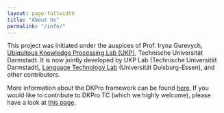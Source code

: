 ```yaml
---
layout: page-fullwidth
title: "About Us"
permalink: "/info/"
---
```


This project was initiated under the auspices of Prof. Iryna Gurevych, [Ubiquitous Knowledge Processing Lab (UKP)](http://www.ukp.tu-darmstadt.de/), Technische Universität Darmstadt. It is now jointly developed by UKP Lab (Technische Universität Darmstadt), [Language Technology Lab](http://www.ltl.uni-due.de) (Universität Duisburg-Essen), and other contributors.

More information about the DKPro framework can be found [here](https://dkpro.github.io/dkpro-core/info/). If you would like to contribute to DKPro TC (which we highly welcome), please have a look at [this page](http://dkpro.github.io/contributing).
